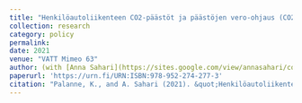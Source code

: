 ```yaml
---
title: "Henkilöautoliikenteen CO2-päästöt ja päästöjen vero-ohjaus (CO2 emissions from passenger vehicles and the role of taxation)"
collection: research
category: policy
permalink:
date: 2021
venue: "VATT Mimeo 63"
author: (with [Anna Sahari](https://sites.google.com/view/annasahari/contact))
paperurl: 'https://urn.fi/URN:ISBN:978-952-274-277-3'
citation: "Palanne, K., and A. Sahari (2021). &quot;Henkilöautoliikenteen CO2-päästöt ja päästöjen vero-ohjaus.&quot; <i>VATT Mimeo 63</i>."
---
```

